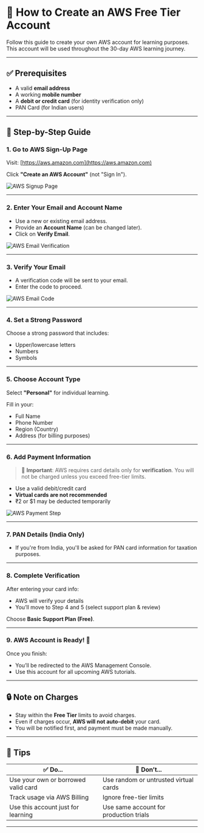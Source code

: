 # 🚀 How to Create an AWS Free Tier Account

Follow this guide to create your own AWS account for learning purposes. This account will be used throughout the 30-day AWS learning journey.

---

## ✅ Prerequisites

- A valid **email address**
- A working **mobile number**
- A **debit or credit card** (for identity verification only)
- PAN Card (for Indian users)

---

## 🧭 Step-by-Step Guide

### 1. Go to AWS Sign-Up Page

Visit: [https://aws.amazon.com](https://aws.amazon.com)

Click **"Create an AWS Account"** (not "Sign In").

![AWS Signup Page](images/aws-signup-page.png)

---

### 2. Enter Your Email and Account Name

- Use a new or existing email address.
- Provide an **Account Name** (can be changed later).
- Click on **Verify Email**.

![AWS Email Verification](images/aws-email-verification.png)

---

### 3. Verify Your Email

- A verification code will be sent to your email.
- Enter the code to proceed.

![AWS Email Code](images/aws-verification-code.png)

---

### 4. Set a Strong Password

Choose a strong password that includes:
- Upper/lowercase letters
- Numbers
- Symbols

---

### 5. Choose Account Type

Select **"Personal"** for individual learning.

Fill in your:
- Full Name
- Phone Number
- Region (Country)
- Address (for billing purposes)

---

### 6. Add Payment Information

> 🔐 **Important**: AWS requires card details only for **verification**. You will not be charged unless you exceed free-tier limits.

- Use a valid debit/credit card
- **Virtual cards are not recommended**
- ₹2 or $1 may be deducted temporarily

![AWS Payment Step](images/aws-payment-info.png)

---

### 7. PAN Details (India Only)

- If you're from India, you'll be asked for PAN card information for taxation purposes.

---

### 8. Complete Verification

After entering your card info:
- AWS will verify your details
- You’ll move to Step 4 and 5 (select support plan & review)

Choose **Basic Support Plan (Free)**.

---

### 9. AWS Account is Ready! 🎉

Once you finish:
- You’ll be redirected to the AWS Management Console.
- Use this account for all upcoming AWS tutorials.

---

## 🔒 Note on Charges

- Stay within the **Free Tier** limits to avoid charges.
- Even if charges occur, **AWS will not auto-debit** your card.
- You will be notified first, and payment must be made manually.

---

## 📌 Tips

| ✅ Do...                             | 🚫 Don’t...                              |
|-------------------------------------|------------------------------------------|
| Use your own or borrowed valid card | Use random or untrusted virtual cards    |
| Track usage via AWS Billing         | Ignore free-tier limits                  |
| Use this account just for learning  | Use same account for production trials   |

---

